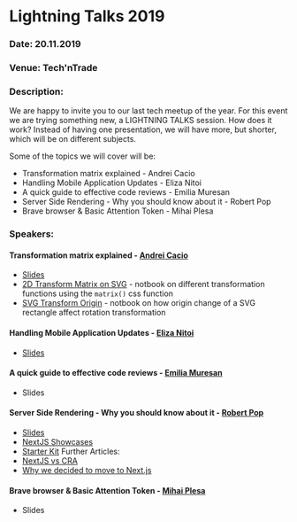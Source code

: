 # Lightning Talks 2019

### Date: 20.11.2019

### Venue: Tech'nTrade

### Description:

We are happy to invite you to our last tech meetup of the year. For this event we are trying something new, a LIGHTNING TALKS session. How does it work? Instead of having one presentation, we will have more, but shorter, which will be on different subjects.

Some of the topics we will cover will be:

- Transformation matrix explained - Andrei Cacio
- Handling Mobile Application Updates - Eliza Nitoi
- A quick guide to effective code reviews - Emilia Muresan
- Server Side Rendering - Why you should know about it - Robert Pop
- Brave browser & Basic Attention Token - Mihai Plesa

### Speakers:

#### Transformation matrix explained - [Andrei Cacio](https://github.com/andrei-cacio)

- [Slides](https://slides.com/andrei-cacio/deck-7060f2)
- [2D Transform Matrix on SVG](https://observablehq.com/@andrei-cacio/2d-transform-matrix-on-svg) - notbook on different transformation functions using the `matrix()` css function
- [SVG Transform Origin](https://observablehq.com/@andrei-cacio/svg-transform-origin) - notbook on how origin change of a SVG rectangle affect rotation transformation

#### Handling Mobile Application Updates - [Eliza Nitoi](https://github.com/elizamaria)

- [Slides](https://slides.com/elizanitoi/handling-mobile-app-updates)

#### A quick guide to effective code reviews - [Emilia Muresan](https://github.com/emimuresan)

- Slides

#### Server Side Rendering - Why you should know about it - [Robert Pop](https://github.com/robipop22)

- [Slides](https://drive.google.com/open?id=1jMf6xN9X_08D1-K_S8fjkHCAJ_cGjuD1)
- [NextJS Showcases](https://nextjs.org/showcase)
- [Starter Kit](https://github.com/iaincollins/nextjs-starter)
  Further Articles:
- [NextJS vs CRA](https://blog.logrocket.com/next-js-vs-create-react-app/)
- [Why we decided to move to Next.js](https://dev.to/giogiordano93/why-we-decided-to-move-tonextjs-28gp)

#### Brave browser & Basic Attention Token - [Mihai Plesa](https://github.com/mihaiplesa)

- Slides
